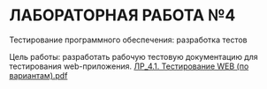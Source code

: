 # ЛАБОРАТОРНАЯ РАБОТА №4
 
Тестирование программного обеспечения: разработка тестов  

Цель работы: разработать рабочую тестовую документацию для тестирования web-приложения.
[ЛР_4.1. Тестирование WEB (по вариантам).pdf](https://github.com/vverenich/BSU_2_course/files/7841770/_4.1.WEB.pdf)
